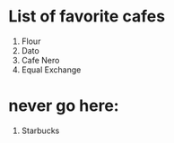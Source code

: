 # List of favorite cafes

1. Flour
2. Dato
3. Cafe Nero
4. Equal Exchange

# never go here:
1. Starbucks
